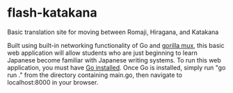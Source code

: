 # flash-katakana
Basic translation site for moving between Romaji, Hiragana, and Katakana

Built using built-in networking functionality of Go and [gorilla mux](https://github.com/gorilla/mux), this basic web application will allow students
who are just beginning to learn Japanese become familiar with Japanese writing systems. To run this web application, you must have [Go installed](https://go.dev/doc/install).
Once Go is installed, simply run "go run ." from the directory containing main.go, then navigate to localhost:8000 in your browser.
